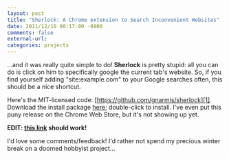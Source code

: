 ```yaml
---
layout: post
title: "Sherlock: A Chrome extension to Search Inconvenient Websites"
date: 2011/12/16 00:17:00 -0800
comments: false
external-url:
categories: projects
---
```



...and it was really quite simple to do! **Sherlock** is pretty stupid: all 
you can do is click on him to specifically google the current tab's website. 
So, if you find yourself adding "site:example.com" to your Google searches 
often, this should be a nice shortcut.

Here's the MIT-licensed code: [https://github.com/gnarmis/sherlock][1]. Download 
the install package [here][2]; double-click to install. I've even put this 
puny release on the Chrome Web Store, but it's not showing up yet.

**EDIT: [this link][3] should work!**

I'd love some comments/feedback! I'd rather not spend my precious winter break 
on a doomed hobbyist project...



[1]: https://github.com/gnarmis/sherlock
[2]: https://github.com/downloads/gnarmis/sherlock/sherlock-0.1.1.crx
[3]: https://chrome.google.com/webstore/detail/ddkcfeidojaepdblgejjcggpgobiepnj
